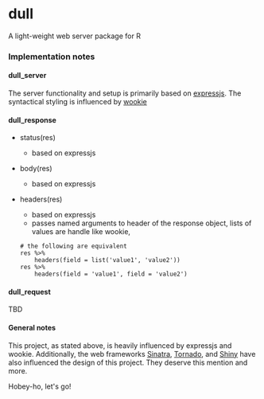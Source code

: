 # dull
A light-weight web server package for R

### Implementation notes

#### dull_server
The server functionality and setup is primarily based on [expressjs](http://expressjs.com/). The syntactical styling is influenced by [wookie](http://wookie.lyonbros.com/)

#### dull_response
* status(res)
    + based on expressjs
  
* body(res)
    + based on expressjs
  
* headers(res)
    + based on expressjs
    + passes named arguments to header of the response object, lists of values are handle like wookie,
    ```{r}
    # the following are equivalent
    res %>% 
        headers(field = list('value1', 'value2'))
    res %>%
        headers(field = 'value1', field = 'value2')
    ```
    
#### dull_request
TBD

#### General notes
This project, as stated above, is heavily influenced by expressjs and wookie. Additionally, the web frameworks [Sinatra](http://sinatrarb.com/), [Tornado](http://www.tornadoweb.org/en/stable/), and [Shiny](http://shiny.rstudio.com/) have also influenced the design of this project. They deserve this mention and more.

Hobey-ho, let's go!
  
